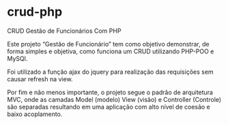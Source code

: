 # crud-php
CRUD Gestão de Funcionários Com PHP

  Este projeto “Gestão de Funcionário” tem como objetivo demonstrar, de forma simples e objetiva, como funciona um CRUD utilizando PHP-POO e MySQl.
  
 Foi utilizado a função ajax do jquery para realização das requisições sem causar refresh na view.
 
 Por fim e não menos importante, o projeto segue o padrão de arquitetura MVC, onde as camadas Model (modelo) View (visão) e Controller (Controle) são separadas resultando em uma aplicação com alto nível de coesão e baixo acoplamento.
